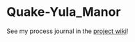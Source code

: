 # Quake-Yula_Manor
See my process journal in the [project wiki](https://github.com/AYogore/Quake-Yula_Manor/wiki/Process-Journal)!
